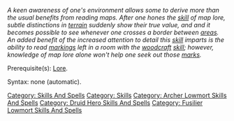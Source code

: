 *A keen awareness of one's environment allows some to derive more than
the usual benefits from reading maps. After one hones the
[skill](:Category:_Skills "wikilink") of map lore, subtle distinctions
in [terrain](:Category:_Terrains "wikilink") suddenly show their true
value, and and it becomes possible to see whenever one crosses a border
between [areas](:Category:_Areas "wikilink"). An added benefit of the
increased attention to detail this [skill](:Category:_Skills "wikilink")
imparts is the ability to read [markings](Markings "wikilink") left in a
room with the [woodcraft](Woodcraft "wikilink")
[skill](:Category:_Skills "wikilink"); however, knowledge of map lore
alone won't help one seek out those [marks](Markings "wikilink").*

Prerequisite(s): [Lore](Lore "wikilink").

Syntax: none (automatic).

[Category: Skills And Spells](Category:_Skills_And_Spells "wikilink")
[Category: Skills](Category:_Skills "wikilink") [Category: Archer
Lowmort Skills And
Spells](Category:_Archer_Lowmort_Skills_And_Spells "wikilink")
[Category: Druid Hero Skills And
Spells](Category:_Druid_Hero_Skills_And_Spells "wikilink") [Category:
Fusilier Lowmort Skills And
Spells](Category:_Fusilier_Lowmort_Skills_And_Spells "wikilink")
